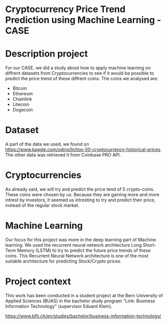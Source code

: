 # Cryptocurrency Price Trend Prediction using Machine Learning - CASE


# Description project
For our CASE, we did a study about how to apply machine learning on diffrent datasets from Cryptocurrencies to see if it would be possible to predict the price trend of these diffrent coins. The coins we analysed are:

- Bitcoin
- Ethereum
- Chainlink
- Litecoin
- Dogecoin

# Dataset

A part of the data we used, we found on https://www.kaggle.com/odins0n/top-50-cryptocurrency-historical-prices. The other data was retrieved it from Coinbase PRO API. 

# Cryptocurrencies

As already said, we will try and predict the price tend of 5 crypto-coins. These coins were chosen by us. Because they are gaining more and more intrest by investors, it seemed us intresting to try and predict their price, instead of the regular stock market.

# Machine Learning

Our focus for this project was more in the deep learning part of Machine learning. We used the recurrent neural network architecture Long Short-Term Memory (LSTM) to try to predict the future price trends of these coins. This Recurrent Neural Network architecture is one of the most suitable architecture for predicting Stock/Crypto prices.


# Project context

This work has been conducted in a student project at the Bern University of Applied Sciences (BUAS) in the bachelor study program "Link: Business Information Technology" (supervisor Eduard Klein).

 https://www.bfh.ch/en/studies/bachelor/business-information-technology/

